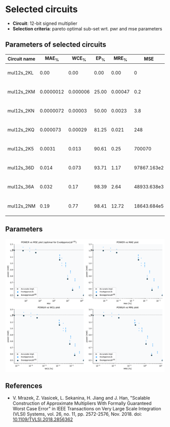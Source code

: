 
Selected circuits
===================
 - **Circuit**: 12-bit signed multiplier
 - **Selection criteria**: pareto optimal sub-set wrt. pwr and mse parameters

Parameters of selected circuits
----------------------------

| Circuit name | MAE<sub>%</sub> | WCE<sub>%</sub> | EP<sub>%</sub> | MRE<sub>%</sub> | MSE | Download |
| --- |  --- | --- | --- | --- | --- | --- | 
| mul12s_2KL | 0.00 | 0.00 | 0.00 | 0.00 | 0 |  [[Verilog](mul12s_2KL.v)] [[Verilog<sub>PDK45</sub>](mul12s_2KL_pdk45.v)] [[C](mul12s_2KL.c)] |
| mul12s_2KM | 0.0000012 | 0.000006 | 25.00 | 0.00047 | 0.2 |  [[Verilog](mul12s_2KM.v)] [[Verilog<sub>PDK45</sub>](mul12s_2KM_pdk45.v)] [[C](mul12s_2KM.c)] |
| mul12s_2KN | 0.0000072 | 0.00003 | 50.00 | 0.0023 | 3.8 |  [[Verilog](mul12s_2KN.v)] [[Verilog<sub>PDK45</sub>](mul12s_2KN_pdk45.v)] [[C](mul12s_2KN.c)] |
| mul12s_2KQ | 0.000073 | 0.00029 | 81.25 | 0.021 | 248 |  [[Verilog](mul12s_2KQ.v)] [[Verilog<sub>PDK45</sub>](mul12s_2KQ_pdk45.v)] [[C](mul12s_2KQ.c)] |
| mul12s_2K5 | 0.0031 | 0.013 | 90.61 | 0.25 | 700070 |  [[Verilog](mul12s_2K5.v)] [[Verilog<sub>PDK45</sub>](mul12s_2K5_pdk45.v)] [[C](mul12s_2K5.c)] |
| mul12s_36D | 0.014 | 0.073 | 93.71 | 1.17 | 97867.163e2 |  [[Verilog](mul12s_36D.v)] [[Verilog<sub>PDK45</sub>](mul12s_36D_pdk45.v)] [[C](mul12s_36D.c)] |
| mul12s_36A | 0.032 | 0.17 | 98.39 | 2.64 | 48933.638e3 |  [[Verilog](mul12s_36A.v)] [[Verilog<sub>PDK45</sub>](mul12s_36A_pdk45.v)] [[C](mul12s_36A.c)] |
| mul12s_2NM | 0.19 | 0.77 | 98.41 | 12.72 | 18643.684e5 |  [[Verilog](mul12s_2NM.v)] [[Verilog<sub>PDK45</sub>](mul12s_2NM_pdk45.v)] [[C](mul12s_2NM.c)] |
    
Parameters
--------------
![Parameters figure](fig.png)

References
--------------
   - V. Mrazek, Z. Vasicek, L. Sekanina, H. Jiang and J. Han, "Scalable Construction of Approximate Multipliers With Formally Guaranteed Worst Case Error" in IEEE Transactions on Very Large Scale Integration (VLSI) Systems, vol. 26, no. 11, pp. 2572-2576, Nov. 2018. doi: [10.1109/TVLSI.2018.2856362](https://dx.doi.org/10.1109/TVLSI.2018.2856362)

             